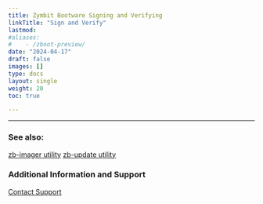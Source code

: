 ```yaml
---
title: Zymbit Bootware Signing and Verifying
linkTitle: "Sign and Verify"
lastmod:
#aliases:
#    - /zboot-preview/
date: "2024-04-17"
draft: false
images: []
type: docs
layout: single
weight: 20
toc: true

---
```


-----

### See also:

[zb-imager utility](../../utilities/zb-imager)
[zb-update utility](../../utilities/zb-update)


### Additional Information and Support
    
[Contact Support](mailto:support@zymbit.com)

